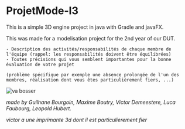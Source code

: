 # ProjetMode-I3

This is a simple 3D engine project in java with Gradle and javaFX.

This was made for a modelisation project for the 2nd year of our DUT.
```
- Description des activités/responsabilités de chaque membre de l'équipe (rappel: les responsabilités doivent être équilibrées)
- Toutes précisions qui vous semblent importantes pour la bonne évaluation de votre projet 

(problème spécifique par exemple une absence prolongée de l'un des membres, réalisation dont vous êtes particulièrement fiers, ...)
```

![va bosser](https://external-content.duckduckgo.com/iu/?u=http%3A%2F%2Fwww.pierrebrossolette.com%2Fwp-content%2Fuploads%2F2013%2F10%2Flionel-Jospin.png&f=1&nofb=1)

*made by Guilhane Bourgoin, Maxime Boutry, Victor Demeestere, Luca Faubourg, Leopold Hubert.*

*victor a une imprimante 3d dont il est particulierement fier*








